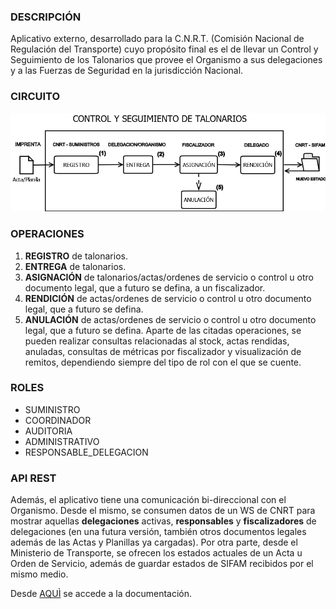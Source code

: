 ### DESCRIPCIÓN
Aplicativo externo, desarrollado para la C.N.R.T. (Comisión Nacional de Regulación del Transporte) cuyo propósito final es el de llevar un Control y Seguimiento de los Talonarios que provee el Organismo a sus delegaciones y a las Fuerzas de Seguridad en la jurisdicción Nacional.

### CIRCUITO
![Texto alternativo](doc/Circuito.png "Título alternativo")

### OPERACIONES
1.	**REGISTRO** de talonarios.
2.	**ENTREGA** de talonarios. 
3.	**ASIGNACIÓN** de talonarios/actas/ordenes de servicio o control u otro documento legal, que a futuro se defina, a un fiscalizador.
4.	**RENDICIÓN** de actas/ordenes de servicio o control u otro documento legal, que a futuro se defina.
5.	**ANULACIÓN** de actas/ordenes de servicio o control u otro documento legal, que a futuro se defina.
Aparte de las citadas operaciones, se pueden realizar consultas relacionadas al stock, actas rendidas, anuladas, consultas de métricas por fiscalizador y visualización de remitos, dependiendo siempre del tipo de rol con el que se cuente.

### ROLES
- SUMINISTRO
- COORDINADOR
- AUDITORIA
- ADMINISTRATIVO
- RESPONSABLE_DELEGACION

### API REST
Además, el aplicativo tiene una comunicación bi-direccional con el Organismo. Desde el mismo, se consumen datos de un WS de CNRT para mostrar aquellas **delegaciones** activas, **responsables** y **fiscalizadores** de delegaciones (en una futura versión, también otros documentos legales además de las Actas y Planillas ya cargadas). Por otra parte, desde el Ministerio de Transporte, se ofrecen los estados actuales de un Acta u Orden de Servicio, además de guardar estados de SIFAM recibidos por el mismo medio.

Desde [AQUÌ](http://intranet.transporte.gob.ar:8087/api/doc) se accede a la documentación.

